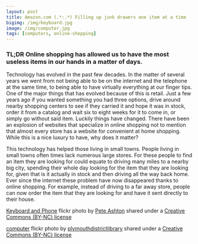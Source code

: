 ```yaml
---
layout: post
title: Amazon.com (.*:.*) Filling up junk drawers one item at a time
bigimg: /img/keyboard.jpg
image: /img/computer.jpg
tags: [computers, online-shopping]
---
```


### TL;DR Online shopping has allowed us to have the most useless items in our hands in a matter of days.




Technology has evolved in the past few decades. In the matter of several years we went from not being able to be on the internet and the telephone at the same time, to being able to have virtually everything at our finger tips. One of the major things that has evolved because of this is retail. Just a few years ago if you wanted something you had three options, drive around nearby shopping centers to see if they carried it and hope it was in stock, order it from a catalog and wait six to eight weeks for it to come in, or simply go without said item. Luckily things have changed. There have been an explosion of websites that specialize in online shopping not to mention that almost every store has a website for convenient at home shopping. While this is a nice luxury to have, why does it matter?

This technology has helped those living in small towns. People living in small towns often times lack numerous large stores. For these people to find an item they are looking for could equate to driving many miles to a nearby big city, spending their whole day looking for the item that they are looking for, given that is it actually in stock and then driving all the way back home. Ever since the internet these problem have now disappeared thanks to online shopping. For example, instead of driving to a far away store, people can now order the item that they are looking for and have it sent directly to their house.

<a title="Keyboard and Phone" href="https://flickr.com/photos/peteashton/6674301095">Keyboard and Phone</a> flickr photo by <a href="https://flickr.com/people/peteashton">Pete Ashton</a> shared under a <a href="https://creativecommons.org/licenses/by-nc/2.0/">Creative Commons (BY-NC) license</a> </small>

<a title="computer" href="https://flickr.com/photos/plymouth-district-library/5244742145">computer</a> flickr photo by <a href="https://flickr.com/people/plymouth-district-library">plymouthdistrictlibrary</a> shared under a <a href="https://creativecommons.org/licenses/by-nc/2.0/">Creative Commons (BY-NC) license</a> </small>
